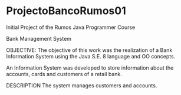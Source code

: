 # ProjectoBancoRumos01
Initial Project of the Rumos Java Programmer Course

Bank Management System

OBJECTIVE:
The objective of this work was the realization of a Bank Information System using the Java S.E. 8 language and OO concepts.

An Information System was developed to store information about the accounts, cards and customers of a retail bank.

DESCRIPTION
The system manages customers and accounts.
